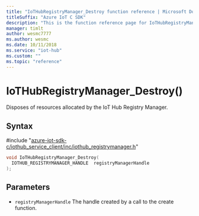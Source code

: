 ```yaml
---                             
title: "IoTHubRegistryManager_Destroy function reference | Microsoft Docs" 
titleSuffix: "Azure IoT C SDK"            
description: "This is the function reference page for IoTHubRegistryManager_Destroy() in the Azure IoT C SDK. This SDK is used with the Azure IoT Hub and Azure IoT Hub Device Provisioning Service"            
manager: timlt                 
author: wesmc7777              
ms.author: wesmc               
ms.date: 10/11/2018                    
ms.service: "iot-hub"             
ms.custom: ""                
ms.topic: "reference"        
---                            
```


# IoTHubRegistryManager_Destroy()

Disposes of resources allocated by the IoT Hub Registry Manager.

## Syntax

\#include "[azure-iot-sdk-c/iothub_service_client/inc/iothub_registrymanager.h](../iothub-registrymanager-h.md)"  
```C
void IoTHubRegistryManager_Destroy(
  IOTHUB_REGISTRYMANAGER_HANDLE  registryManagerHandle
);
```

## Parameters
* `registryManagerHandle` The handle created by a call to the create function.

